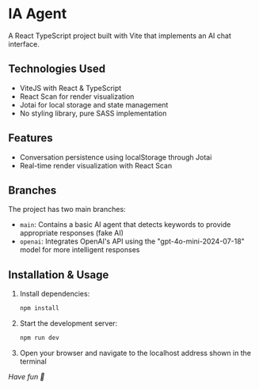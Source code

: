 # IA Agent

A React TypeScript project built with Vite that implements an AI chat interface.

## Technologies Used

- ViteJS with React & TypeScript
- React Scan for render visualization
- Jotai for local storage and state management
- No styling library, pure SASS implementation

## Features

- Conversation persistence using localStorage through Jotai
- Real-time render visualization with React Scan

## Branches

The project has two main branches:

- `main`: Contains a basic AI agent that detects keywords to provide appropriate responses (fake AI)
- `openai`: Integrates OpenAI's API using the "gpt-4o-mini-2024-07-18" model for more intelligent responses

## Installation & Usage

1. Install dependencies:
   ```bash
   npm install
   ```

2. Start the development server:
   ```bash
   npm run dev
   ```

3. Open your browser and navigate to the localhost address shown in the terminal


*Have fun 🚀*